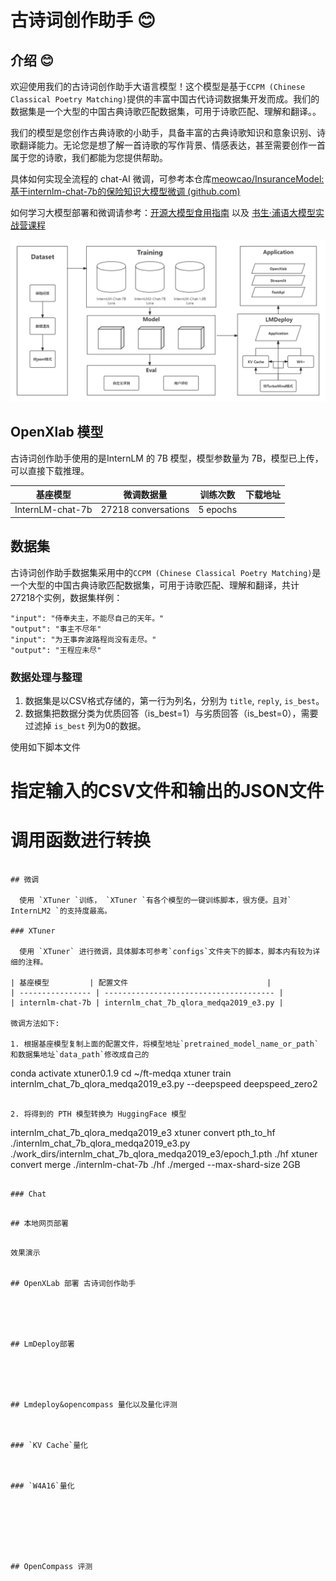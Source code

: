 # 古诗词创作助手 :blush:	

## 介绍 😊

​	欢迎使用我们的古诗词创作助手大语言模型！这个模型是基于`CCPM (Chinese Classical Poetry Matching)`提供的丰富中国古代诗词数据集开发而成。我们的数据集是一个大型的中国古典诗歌匹配数据集，可用于诗歌匹配、理解和翻译。。

​	我们的模型是您创作古典诗歌的小助手，具备丰富的古典诗歌知识和意象识别、诗歌翻译能力。无论您是想了解一首诗歌的写作背景、情感表达，甚至需要创作一首属于您的诗歌，我们都能为您提供帮助。

具体如何实现全流程的 chat-AI 微调，可参考本仓库[meowcao/InsuranceModel: 基于internlm-chat-7b的保险知识大模型微调 (github.com)](https://github.com/meowcao/InsuranceModel?tab=readme-ov-file)

如何学习大模型部署和微调请参考：[开源大模型食用指南](https://github.com/datawhalechina/self-llm.git) 以及 [书生·浦语大模型实战营课程](https://github.com/InternLM/tutorial.git)

![](./imgs/structure.png)

## OpenXlab 模型

古诗词创作助手使用的是InternLM 的 7B 模型，模型参数量为 7B，模型已上传，可以直接下载推理。

| 基座模型         | 微调数据量          | 训练次数 | 下载地址 |
| ---------------- | ------------------- | -------- | -------- |
| InternLM-chat-7b | 27218 conversations | 5 epochs |          |

## 数据集

​	古诗词创作助手数据集采用中的`CCPM (Chinese Classical Poetry Matching)`是一个大型的中国古典诗歌匹配数据集，可用于诗歌匹配、理解和翻译，共计 27218个实例，数据集样例：

```
"input": "侍奉夫主，不能尽自己的天年。"
"output": "事主不尽年"
"input": "为王事奔波路程尚没有走尽。"
"output": "王程应未尽"
```

### 数据处理与整理

1. 数据集是以CSV格式存储的，第一行为列名，分别为 `title`, `reply`, `is_best`。
2. 数据集把数据分类为优质回答（is_best=1）与劣质回答（is_best=0），需要过滤掉 `is_best` 列为0的数据。

使用如下脚本文件



# 指定输入的CSV文件和输出的JSON文件

# 调用函数进行转换


```

## 微调

  使用 `XTuner `训练， `XTuner `有各个模型的一键训练脚本，很方便。且对` InternLM2 `的支持度最高。

### XTuner

  使用 `XTuner` 进行微调，具体脚本可参考`configs`文件夹下的脚本，脚本内有较为详细的注释。

| 基座模型         | 配置文件                               |
| ---------------- | -------------------------------------- |
| internlm-chat-7b | internlm_chat_7b_qlora_medqa2019_e3.py |

微调方法如下:

1. 根据基座模型复制上面的配置文件，将模型地址`pretrained_model_name_or_path`和数据集地址`data_path`修改成自己的

```
conda activate xtuner0.1.9
cd ~/ft-medqa
xtuner train  internlm_chat_7b_qlora_medqa2019_e3.py --deepspeed deepspeed_zero2
```

2. 将得到的 PTH 模型转换为 HuggingFace 模型

```
internlm_chat_7b_qlora_medqa2019_e3
xtuner convert pth_to_hf ./internlm_chat_7b_qlora_medqa2019_e3.py ./work_dirs/internlm_chat_7b_qlora_medqa2019_e3/epoch_1.pth ./hf
xtuner convert merge ./internlm-chat-7b ./hf ./merged --max-shard-size 2GB
```

### Chat

```

```

## 本地网页部署

```

```

效果演示


## OpenXLab 部署 古诗词创作助手





## LmDeploy部署





## Lmdeploy&opencompass 量化以及量化评测



### `KV Cache`量化



### `W4A16`量化







## OpenCompass 评测


